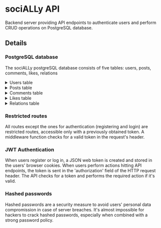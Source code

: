 # sociALLy API

Backend server providing API endpoints to authenticate users and perform CRUD operations on PostgreSQL database.

<!-- ## Project structure

| File or folder | Description |
| -------------- | ----------- |
|                |             | 
|                |             |
 -->

## Details

### PostgreSQL database

The sociALLy postgreSQL database consists of five tables: users, posts, comments, likes, relations

<details>
    <summary>
    Users table
    </summary>

| Column | Type | Nullable |
| - | - | - |
| id (PK) | SERIAL | |
| full_name | VARCHAR | NOT NULL |
| dob | TIMESTAMP WITH TIME ZONE | NOT NULL |
| email | VARCHAR | NOT NULL |
| password_hash | VARCHAR | NOT NULL |
| bio | TEXT | |
| registered_at | TIMESTAMP WITH TIME ZONE | NOT NULL |

</details>
<details>
    <summary>
    Posts table
    </summary>

| Column | Type | Nullable |
| - | - | - |
| id (PK) | SERIAL | |
| user_id (FK) | BIGINT | NOT NULL |
| text | TEXT | NOT NULL |
| image_url | TEXT | |
| created_at | TIMESTAMP WITH TIME ZONE | NOT NULL |
| updated at | TIMESTAMP WITH TIME ZONE | NOT NULL |

</details>
<details>
    <summary>
    Comments table
    </summary>

| Column | Type | Nullable |
| - | - | - |
| id (PK) | SERIAL | |
| user_id (FK) | BIGINT | NOT NULL |
| post_id (FK) | BIGINT | NOT NULL |
| parent_id (FK) | BIGINT | |
| text | TEXT | NOT NULL |
| created_at | TIMESTAMP WITH TIME ZONE | NOT NULL |
| updated at | TIMESTAMP WITH TIME ZONE | NOT NULL |

</details>
<details>
    <summary>
    Likes table
    </summary>

| Column | Type | Nullable |
| - | - | - |
| id (PK) | SERIAL | |
| user_id (FK) | BIGINT | NOT NULL |
| post_id (FK) | BIGINT | |
| comment_id (FK) | BIGINT | |
| text | TEXT | NOT NULL |
| created_at | TIMESTAMP WITH TIME ZONE | NOT NULL |

</details>
<details>
    <summary>
    Relations table
    </summary>

| Column | Type | Nullable |
| - | - | - |
| id (PK) | SERIAL | |
| user1_id (FK) | BIGINT | NOT NULL |
| user2_id (FK) | BIGINT | NOT NULL |
| status | integer | |

</details>

### Restricted routes

All routes except the ones for authentication (registering and login) are restricted routes, accessible only with a previously obtained token. A middleware function checks for a valid token in the request's header.

### JWT Authentication

When users register or log in, a JSON web token is created and stored in the users' browser cookies. When users perform actions hitting API endpoints, the token is sent in the 'authorization' field of the HTTP request header. The API checks for a token and performs the required action if it's valid.

### Hashed passwords

Hashed passwords are a security measure to avoid users' personal data compromission in case of server breaches. It's almost impossible for hackers to crack hashed passwords, especially when combined with a strong password policy.

